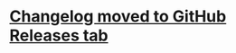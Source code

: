 # [Changelog moved to GitHub Releases tab](https://github.com/jenkinsci/configuration-as-code-plugin/releases)
